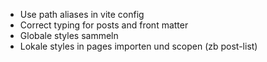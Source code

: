 * Use path aliases in vite config
* Correct typing for posts and front matter
* Globale styles sammeln
* Lokale styles in pages importen und scopen (zb post-list) 